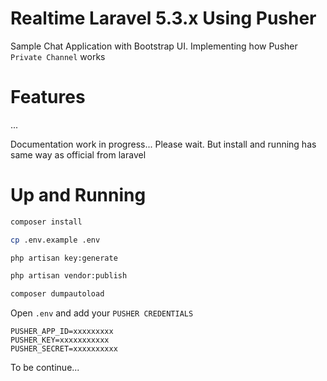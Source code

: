 # Realtime Laravel 5.3.x Using Pusher

Sample Chat Application with Bootstrap UI. Implementing how Pusher ```Private Channel``` works

# Features

...

Documentation work in progress... Please wait. But install and running has same way as official from laravel

# Up and Running

```bash
composer install
```

```bash
cp .env.example .env
```

```bash
php artisan key:generate
```

```bash
php artisan vendor:publish
```

```bash
composer dumpautoload
```

Open ```.env``` and add your ```PUSHER CREDENTIALS```

```
PUSHER_APP_ID=xxxxxxxxx
PUSHER_KEY=xxxxxxxxxxx
PUSHER_SECRET=xxxxxxxxxx
```

To be continue...